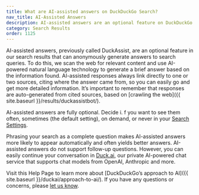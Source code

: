 ```yaml
---
title: What are AI-assisted answers on DuckDuckGo Search?
nav_title: AI-Assisted Answers
description: AI-assisted answers are an optional feature on DuckDuckGo Search anonymously generating answers to queries based on information from the web.
category: Search Results
order: 1125
---
```


AI-assisted answers, previously called DuckAssist, are an optional feature in our search results that can anonymously generate answers to search queries. To do this, we scan the web for relevant content and use AI-powered natural language technology to generate a brief answer based on the information found. AI-assisted responses always link directly to one or two sources, citing where the answer came from, so you can easily go and get more detailed information. It’s important to remember that responses are auto-generated from cited sources, based on [crawling the web]({{ site.baseurl }}/results/duckassistbot/).

AI-assisted answers are fully optional. Decide i. f you want to see them often, sometimes (the default setting), on demand, or never in your [Search Settings](https://duckduckgo.com/settings#aifeatures).

Phrasing your search as a complete question makes AI-assisted answers more likely to appear automatically and often yields better answers. AI-assisted answers do not support follow-up questions. However, you can easily continue your conversation in [Duck.ai](https://duck.ai), our private AI-powered chat service that supports chat models from OpenAI, Anthropic and more.

Visit this Help Page to learn more about [DuckDuckGo’s approach to AI]({{ site.baseurl }}/duckai/approach-to-ai/). If you have any questions or concerns, please [let us know](https://duckduckgo.com/feedback).
